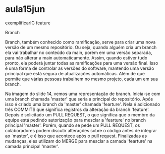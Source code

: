 # aula15jun
exemplificarIC feature

Branch 

Branch, também conhecido como ramificação, serve para criar uma nova versão de um mesmo repositório. Ou seja, quando alguém cria um branch ela vai trabalhar no conteúdo da main, porém em uma versão separada, para não alterar a main automaticamente. Assim, quando estiver tudo pronto, ela poderá juntar todas as ramificações para uma versão final. Isso é uma forma de controlar as versões do software, mantendo uma versão principal que está segura de atualizações automáticas. Além de que permite que várias pessoas trabalhem no mesmo projeto, cada um em sua branch. 

Na imagem do slide 14, vemos uma representação de branch. Inicia-se com uma branch chamada 'master' que seria a principal do repositório. Após isso é criado uma branch da 'master' chamada 'fearture'. Nela é adicionado três COMMITS que significa registros da alteração da branch 'feature'. Depois é solicitado um PULL REQUEST, o que significa que o membro da equipe está pedindo autorização para mesclar a 'fearture' no branch principal 'master'. Porém, quando se pede um PULL REQUEST, os colaboradores podem discutir alterações sobre o código antes de integrar ao 'master', e é isso que acontece após o pull request. Finalizadas as mudanças, eles utilizam do MERGE para mesclar a camada 'fearture' na camada principal 'master'.   
